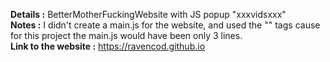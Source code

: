 <strong>Details :</strong> BetterMotherFuckingWebsite with JS popup "xxxvidsxxx" </br>
<strong>Notes :</strong> I didn't create a main.js for the website, and used the "<script></script>" tags cause for this project the main.js would have been only 3 lines. </br>
<strong>Link to the website :</strong> https://ravencod.github.io
